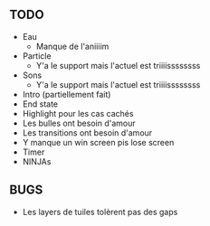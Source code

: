 ## TODO

* Eau
    * Manque de l'aniiiim
* Particle
    * Y'a le support mais l'actuel est triiiissssssss
* Sons
    * Y'a le support mais l'actuel est triiiissssssss
* Intro (partiellement fait)
* End state
* Highlight pour les cas cachés
* Les bulles ont besoin d'amour
* Les transitions ont besoin d'amour
* Y manque un win screen pis lose screen
* Timer
* NINJAs

## BUGS
* Les layers de tuiles tolèrent pas des gaps
